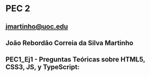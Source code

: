 # PEC 2

## jmartinho@uoc.edu

## João Rebordão Correia da Silva Martinho

## PEC1_Ej1 - Preguntas Teóricas sobre HTML5, CSS3, JS, y TypeScript:
